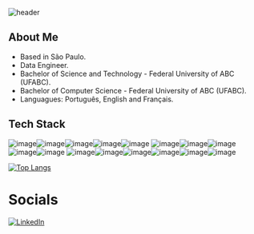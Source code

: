 ![header](https://capsule-render.vercel.app/api?type=wave&color=gradient&height=300&section=header&animation=fadeIn)

## About Me

- Based in São Paulo.
- Data Engineer.
- Bachelor of Science and Technology - Federal University of ABC (UFABC).
- Bachelor of Computer Science - Federal University of ABC (UFABC).
- Languagues: Português, English and Français.

## Tech Stack

![image](https://img.shields.io/badge/Python-FFD43B?style=for-the-badge&logo=python&logoColor=blue)![image](https://img.shields.io/badge/MySQL-005C84?style=for-the-badge&logo=mysql&logoColor=white)![image](https://img.shields.io/badge/Airflow-017CEE?style=for-the-badge&logo=Apache%20Airflow&logoColor=white)![image](https://img.shields.io/badge/Databricks-FF3621?style=for-the-badge&logo=Databricks&logoColor=white)![image](https://img.shields.io/badge/Apache_Spark-FFFFFF?style=for-the-badge&logo=apachespark&logoColor=#E35A16)
![image](https://img.shields.io/badge/AWS-FF9900?style=for-the-badge&logo=amazonaws&logoColor=white)![image](https://img.shields.io/badge/Google_Cloud-4285F4?style=for-the-badge&logo=google-cloud&logoColor=white)![image](https://img.shields.io/badge/Linux-FCC624?style=for-the-badge&logo=linux&logoColor=black)![image](https://img.shields.io/badge/Shell_Script-121011?style=for-the-badge&logo=gnu-bash&logoColor=white)![image](https://img.shields.io/badge/Docker-2CA5E0?style=for-the-badge&logo=docker&logoColor=white)
![image](https://img.shields.io/badge/JavaScript-323330?style=for-the-badge&logo=javascript&logoColor=F7DF1E)![image](https://img.shields.io/badge/Haskell-5D4F85?style=for-the-badge&logo=haskell&logoColor=white)![image](https://img.shields.io/badge/C%2B%2B-00599C?style=for-the-badge&logo=c%2B%2B&logoColor=white)![image](https://img.shields.io/badge/VSCode-0078D4?style=for-the-badge&logo=visual%20studio%20code&logoColor=white)![image](https://img.shields.io/badge/NeoVim-%2357A143.svg?&style=for-the-badge&logo=neovim&logoColor=white)![image](https://img.shields.io/badge/LaTeX-47A141?style=for-the-badge&logo=LaTeX&logoColor=white)


[![Top Langs](https://github-readme-stats.vercel.app/api/top-langs/?username=pradolucas&layout=compact&theme=dracula&langs_count=20&size_weight=0.5&count_weight=0.5&exclude_repo=OS-operations,vis-dados,voice-classification&hide_progress=true)](https://github.com/pradolucas)

<!--
[![Anurag's GitHub stats](https://github-readme-stats.vercel.app/api?username=pradolucas&hide=rank&show_icons=true&show=prs_merged&theme=dracula&hide_title=false&include_all_commits=true&rank_icon=github)](https://github.com/pradolucas/github-readme-stats)
-->

# Socials

 [![LinkedIn](https://img.shields.io/badge/LinkedIn-%230077B5.svg?logo=linkedin&logoColor=white)](https://linkedin.com/in/lucas-prado-santos)
